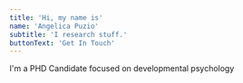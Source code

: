 ```yaml
---
title: 'Hi, my name is'
name: 'Angelica Puzio'
subtitle: 'I research stuff.'
buttonText: 'Get In Touch'
---
```


I'm a PHD Candidate focused on developmental psychology

